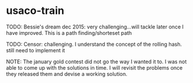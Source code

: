 # usaco-train


TODO: Bessie's dream dec 2015: very challenging...will tackle later once I have improved. This is a path finding/shorteset path


TODO: Censor: challenging. I understand the concept of the rolling hash. still need to implement it

NOTE: The january gold contest did not go the way I wanted it to. I was not able to come up with the solutions in time. I will revisit the problems once they released them and devise a working solution.
